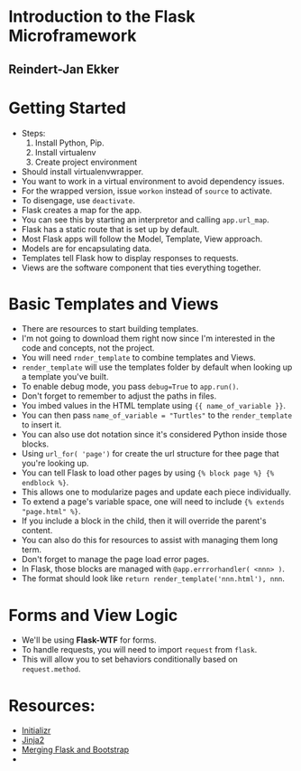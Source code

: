 # Introduction to the Flask Microframework
## Reindert-Jan Ekker

# Getting Started
- Steps:
	1. Install Python, Pip.
	2. Install virtualenv
	3. Create project environment
- Should install virtualenvwrapper.
- You want to work in a virtual environment to avoid dependency issues.
- For the wrapped version, issue `workon` instead of `source` to activate.
- To disengage, use `deactivate`.
- Flask creates a map for the app.
- You can see this by starting an interpretor and calling `app.url_map`.
- Flask has a static route that is set up by default.
- Most Flask apps will follow the Model, Template, View approach.
- Models are for encapsulating data.
- Templates tell Flask how to display responses to requests.
- Views are the software component that ties everything together.

# Basic Templates and Views
- There are resources to start building templates.
- I'm not going to download them right now since I'm interested in the code and concepts, not the project.
- You will need `rnder_template` to combine templates and Views.
- `render_template` will use the templates folder by default when looking up a template you've built.
- To enable debug mode, you pass `debug=True` to `app.run()`.
- Don't forget to remember to adjust the paths in files.
- You imbed values in the HTML template using `{{ name_of_variable }}`.
- You can then pass `name_of_variable = "Turtles"` to the `render_template` to insert it.
- You can also use dot notation since it's considered Python inside those blocks.
- Using `url_for( 'page')` for create the url structure for thee page that you're looking up.
- You can tell Flask to load other pages by using `{% block page %} {% endblock %}`.
- This allows one to modularize pages and update each piece individually.
- To extend a page's variable space, one will need to include `{% extends "page.html" %}`.
- If you include a block in the child, then it will override the parent's content.
- You can also do this for resources to assist with managing them long term.
- Don't forget to manage the page load error pages.
- In Flask, those blocks are managed with `@app.errrorhandler( <nnn> )`.
- The format should look like `return render_template('nnn.html'), nnn`.

# Forms and View Logic
- We'll be using **Flask-WTF** for forms.
- To handle requests, you will need to import `request` from `flask`.
- This will allow you to set behaviors conditionally based on `request.method`.



# 
# 
# 
# 

# Resources:
- [Initializr](http://www.initializr.com)
- [Jinja2]( http://jinja.pocoo.org)
- [Merging Flask and Bootstrap](https://pypi.pythong.org/pypi/Flask-Bootstrap)
- 